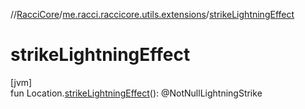 //[RacciCore](../../index.md)/[me.racci.raccicore.utils.extensions](index.md)/[strikeLightningEffect](strike-lightning-effect.md)

# strikeLightningEffect

[jvm]\
fun Location.[strikeLightningEffect](strike-lightning-effect.md)(): @NotNullLightningStrike
